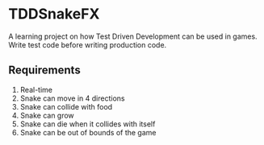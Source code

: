 # TDDSnakeFX
A learning project on how Test Driven Development can be used in games.
Write test code before writing production code.

## Requirements
1. Real-time
2. Snake can move in 4 directions
3. Snake can collide with food
4. Snake can grow
5. Snake can die when it collides with itself
6. Snake can be out of bounds of the game

